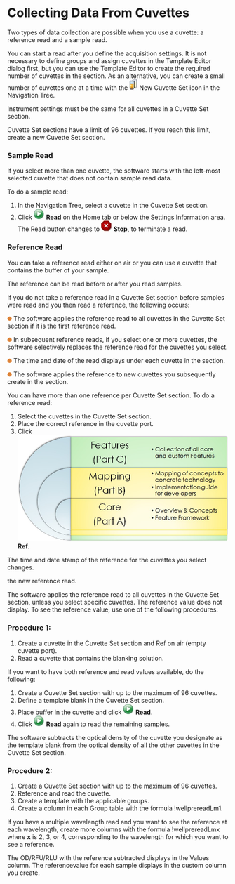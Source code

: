 # Collecting Data From Cuvettes

Two types of data collection are possible when you use a cuvette: a reference read and a sample read.

You can start a read after you define the acquisition settings. It is not necessary to define groups and assign cuvettes in the Template Editor dialog first, but you can use the Template Editor to create the required number of cuvettes in the section. As an alternative, you can create a small number of cuvettes one at a time with the ![](<../../../.gitbook/assets/0 (4) (1).jpeg>) New Cuvette Set icon in the Navigation Tree.

Instrument settings must be the same for all cuvettes in a Cuvette Set section.

Cuvette Set sections have a limit of 96 cuvettes. If you reach this limit, create a new Cuvette Set section.

### Sample Read

If you select more than one cuvette, the software starts with the left-most selected cuvette that does not contain sample read data.

To do a sample read:

1. In the Navigation Tree, select a cuvette in the Cuvette Set section.
2. Click ![](<../../../.gitbook/assets/1 (4) (1).jpeg>) **Read** on the Home tab or below the Settings Information area. The Read button changes to ![](<../../../.gitbook/assets/2 (3) (1).jpeg>) **Stop**, to terminate a read.

### Reference Read

You can take a reference read either on air or you can use a cuvette that contains the buffer of your sample.

The reference can be read before or after you read samples.

If you do not take a reference read in a Cuvette Set section before samples were read and you then read a reference, the following occurs:

![](<../../../.gitbook/assets/3 (4) (1).png>) The software applies the reference read to all cuvettes in the Cuvette Set section if it is the first reference read.

![](<../../../.gitbook/assets/4 (4) (1).png>) In subsequent reference reads, if you select one or more cuvettes, the software selectively replaces the reference read for the cuvettes you select.

![](<../../../.gitbook/assets/5 (3) (1).png>) The time and date of the read displays under each cuvette in the section.

![](<../../../.gitbook/assets/6 (4) (1).png>) The software applies the reference to new cuvettes you subsequently create in the section.

You can have more than one reference per Cuvette Set section. To do a reference read:

1. Select the cuvettes in the Cuvette Set section.
2. Place the correct reference in the cuvette port.
3. Click ![](<../../../.gitbook/assets/7 (2).jpeg>) **Ref**.

The time and date stamp of the reference for the cuvettes you select changes.

the new reference read.

The software applies the reference read to all cuvettes in the Cuvette Set section, unless you select specific cuvettes. The reference value does not display. To see the reference value, use one of the following procedures.

### Procedure 1:

1. Create a cuvette in the Cuvette Set section and Ref on air (empty cuvette port).
2. Read a cuvette that contains the blanking solution.

If you want to have both reference and read values available, do the following:

1. Create a Cuvette Set section with up to the maximum of 96 cuvettes.
2. Define a template blank in the Cuvette Set section.
3. Place buffer in the cuvette and click ![](<../../../.gitbook/assets/0 (3) (1).jpeg>) **Read**.
4. Click ![](<../../../.gitbook/assets/1 (3) (1).jpeg>) **Read** again to read the remaining samples.

The software subtracts the optical density of the cuvette you designate as the template blank from the optical density of all the other cuvettes in the Cuvette Set section.

### Procedure 2:

1. Create a Cuvette Set section with up to the maximum of 96 cuvettes.
2. Reference and read the cuvette.
3. Create a template with the applicable groups.
4. Create a column in each Group table with the formula !wellprereadLm1.

If you have a multiple wavelength read and you want to see the reference at each wavelength, create more columns with the formula !wellprereadLmx where **x** is 2, 3, or 4, corresponding to the wavelength for which you want to see a reference.

The OD/RFU/RLU with the reference subtracted displays in the Values column. The referencevalue for each sample displays in the custom column you create.
